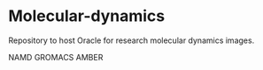# Molecular-dynamics

Repository to host Oracle for research molecular dynamics images.

NAMD
GROMACS
AMBER
